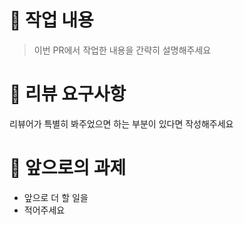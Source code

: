 # 📝 작업 내용

> 이번 PR에서 작업한 내용을 간략히 설명해주세요

# 💬 리뷰 요구사항

리뷰어가 특별히 봐주었으면 하는 부분이 있다면 작성해주세요

# 🔧 앞으로의 과제

- 앞으로 더 할 일을
- 적어주세요
